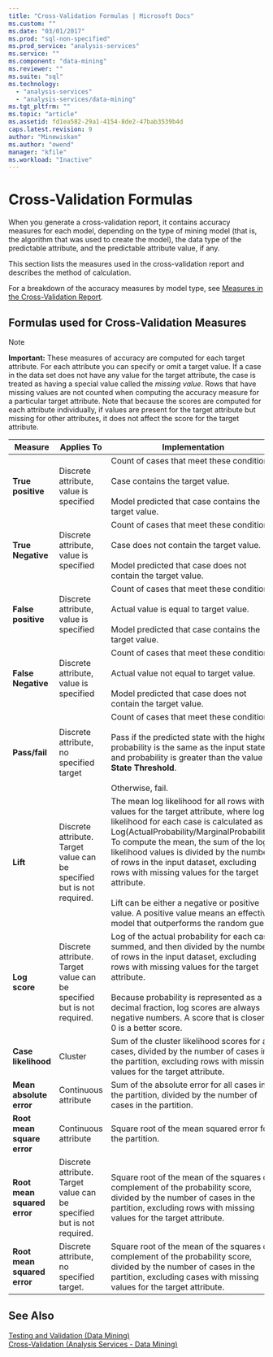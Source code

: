```yaml
---
title: "Cross-Validation Formulas | Microsoft Docs"
ms.custom: ""
ms.date: "03/01/2017"
ms.prod: "sql-non-specified"
ms.prod_service: "analysis-services"
ms.service: ""
ms.component: "data-mining"
ms.reviewer: ""
ms.suite: "sql"
ms.technology: 
  - "analysis-services"
  - "analysis-services/data-mining"
ms.tgt_pltfrm: ""
ms.topic: "article"
ms.assetid: fd1ea582-29a1-4154-8de2-47bab3539b4d
caps.latest.revision: 9
author: "Minewiskan"
ms.author: "owend"
manager: "kfile"
ms.workload: "Inactive"
---
```

# Cross-Validation Formulas
  When you generate a cross-validation report, it contains accuracy measures for each model, depending on the type of mining model (that is, the algorithm that was used to create the model), the data type of the predictable attribute, and the predictable attribute value, if any.  
  
 This section lists the measures used in the cross-validation report and describes the method of calculation.  
  
 For a breakdown of the accuracy measures by model type, see [Measures in the Cross-Validation Report](../../analysis-services/data-mining/measures-in-the-cross-validation-report.md).  
  
## Formulas used for Cross-Validation Measures  
  
> [!NOTE]  
>  **Important:** These measures of accuracy are computed for each target attribute. For each attribute you can specify or omit a target value. If a case in the data set does not have any value for the target attribute, the case is treated as having a special value called the *missing value*. Rows that have missing values are not counted when computing the accuracy measure for a particular target attribute. Note that because the scores are computed for each attribute individually, if values are present for the target attribute but missing for other attributes, it does not affect the score for the target attribute.  
  
|Measure|Applies To|Implementation|  
|-------------|----------------|--------------------|  
|**True positive**|Discrete attribute, value is specified|Count of cases that meet these conditions:<br /><br /> Case contains the target value.<br /><br /> Model predicted that case contains the target value.|  
|**True Negative**|Discrete attribute, value is specified|Count of cases that meet these conditions:<br /><br /> Case does not contain the target value.<br /><br /> Model predicted that case does not contain the target value.|  
|**False positive**|Discrete attribute, value is specified|Count of cases that meet these conditions:<br /><br /> Actual value is equal to target value.<br /><br /> Model predicted that case contains the target value.|  
|**False Negative**|Discrete attribute, value is specified|Count of cases that meet these conditions:<br /><br /> Actual value not equal to target value.<br /><br /> Model predicted that case does not contain the target value.|  
|**Pass/fail**|Discrete attribute, no specified target|Count of cases that meet these conditions:<br /><br /> Pass if the predicted state with the highest probability is the same as the input state and probability is greater than the value of **State Threshold**.<br /><br /> Otherwise, fail.|  
|**Lift**|Discrete attribute. Target value can be specified but is not required.|The mean log likelihood for all rows with values for the target attribute, where log likelihood for each case is calculated as Log(ActualProbability/MarginalProbability). To compute the mean, the sum of the log likelihood values is divided by the number of rows in the input dataset, excluding rows with missing values for the target attribute.<br /><br /> Lift can be either a negative or positive value. A positive value means an effective model that outperforms the random guess.|  
|**Log score**|Discrete attribute. Target value can be specified but is not required.|Log of the actual probability for each case, summed, and then divided by the number of rows in the input dataset, excluding rows with missing values for the target attribute.<br /><br /> Because probability is represented as a decimal fraction, log scores are always negative numbers. A score that is closer to 0 is a better score.|  
|**Case likelihood**|Cluster|Sum of the cluster likelihood scores for all cases, divided by the number of cases in the partition, excluding rows with missing values for the target attribute.|  
|**Mean absolute error**|Continuous attribute|Sum of the absolute error for all cases in the partition, divided by the number of cases in the partition.|  
|**Root mean square error**|Continuous attribute|Square root of the mean squared error for the partition.|  
|**Root mean squared error**|Discrete attribute. Target value can be specified but is not required.|Square root of the mean of the squares of complement of the probability score, divided by the number of cases in the partition, excluding rows with missing values for the target attribute.|  
|**Root mean squared error**|Discrete attribute, no specified target.|Square root of the mean of the squares of complement of the probability score, divided by the number of cases in the partition, excluding cases with missing values for the target attribute.|  
  
## See Also  
 [Testing and Validation &#40;Data Mining&#41;](../../analysis-services/data-mining/testing-and-validation-data-mining.md)   
 [Cross-Validation &#40;Analysis Services - Data Mining&#41;](../../analysis-services/data-mining/cross-validation-analysis-services-data-mining.md)  
  
  

